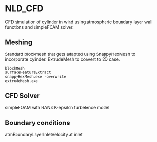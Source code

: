 # NLD_CFD

CFD simulation of cylinder in wind using atmospheric boundary layer wall functions and simpleFOAM solver. 

## Meshing

Standard blockmesh that gets adapted using SnappyHexMesh to incorporate cylinder. ExtrudeMesh to convert to 2D case.

```
blockMesh
surfaceFeatureExtract
snappyHexMesh.exe -overwrite
extrudeMesh.exe
```

## CFD Solver

simpleFOAM with RANS K-epsilon turbelence model

## Boundary conditions

atmBoundaryLayerInletVelocity at inlet
